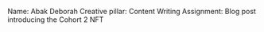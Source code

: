 Name: Abak Deborah
Creative pillar: Content Writing 
Assignment: Blog post introducing the Cohort 2 NFT
